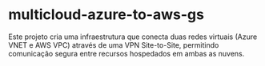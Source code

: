 # multicloud-azure-to-aws-gs
Este projeto cria uma infraestrutura que conecta duas redes virtuais (Azure VNET e AWS VPC) através de uma VPN Site-to-Site, permitindo comunicação segura entre recursos hospedados em ambas as nuvens.
